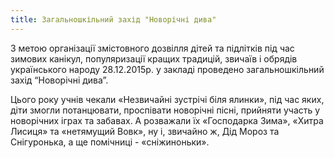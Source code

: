 ```yaml
---
title: Загальношкільний захід "Новорічні дива"
---
```


З метою організації змістовного дозвілля дітей та підлітків під час зимових канікул, популяризації кращих традицій, звичаїв і обрядів українського народу 28.12.2015р. у закладі проведено загальношкільний захід “Новорічні дива”.

Цього року учнів чекали «Незвичайні зустрічі біля ялинки», під час яких, діти змогли потанцювати, проспівати новорічні пісні, прийняти участь у новорічних іграх та забавах. А розважали їх «Господарка Зима», «Хитра Лисиця» та «нетямущий Вовк», ну і, звичайно ж, Дід Мороз та Снігуронька, а ще помічниці - «сніжиноньки».

<slideshow id="72157662985937182"></slideshow>
